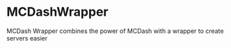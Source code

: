 # MCDashWrapper
MCDash Wrapper combines the power of MCDash with a wrapper to create servers easier
